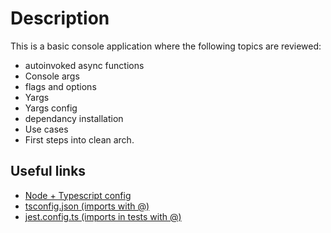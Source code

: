 # Description

This is a basic console application where the following topics are reviewed:

- autoinvoked async functions
- Console args
- flags and options
- Yargs
- Yargs config
- dependancy installation
- Use cases
- First steps into clean arch.

## Useful links

- [Node + Typescript config](https://gist.github.com/Klerith/47af527da090043f604b972b22dd4c01)
- [tsconfig.json (imports with @)](https://github.com/JesusGPriego/Node.js/blob/main/node-ts-bases-seccion-4/tsconfig.json)
- [jest.config.ts (imports in tests with @)](https://github.com/JesusGPriego/Node.js/blob/main/node-ts-bases-seccion-4/jest.config.ts)